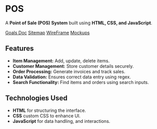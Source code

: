 # POS

A **Point of Sale (POS) System** built using **HTML, CSS, and JavaScript**.

[Goals Doc](https://drive.google.com/file/d/196ZImrJaI65qsdkzFSqjxj-S0D5Ey6Mp/view?usp=sharing)
[Sitemap](https://www.gloomaps.com/9egDCghfGV)
[WireFrame](https://drive.google.com/file/d/13d4IWssynWAsdaUAiib49aTI8BVtzUGS/view?usp=sharing)
[Mockups](https://www.figma.com/design/JVIb5BPgiztF4w2u0Kbkpn/POS-System?node-id=0-1&t=d9adK6HJRJpJhbj1-1)

## Features
- **Item Management:** Add, update, delete items.
- **Customer Management:** Store customer details securely.
- **Order Processing:** Generate invoices and track sales.
- **Data Validation:** Ensures correct data entry using regex.
- **Search Functionality:** Find items and orders using search inputs.

## Technologies Used
- **HTML** for structuring the interface.
- **CSS** custom CSS to enhance UI.
- **JavaScript** for data handling, and interactions.